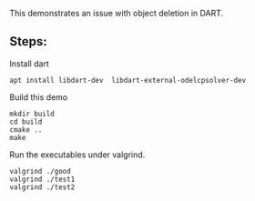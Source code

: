 This demonstrates an issue with object deletion in DART. 

## Steps:

Install dart
```
apt install libdart-dev  libdart-external-odelcpsolver-dev
```

Build this demo

```
mkdir build
cd build
cmake ..
make
```

Run the executables under valgrind.

```
valgrind ./good
valgrind ./test1
valgrind ./test2
```

